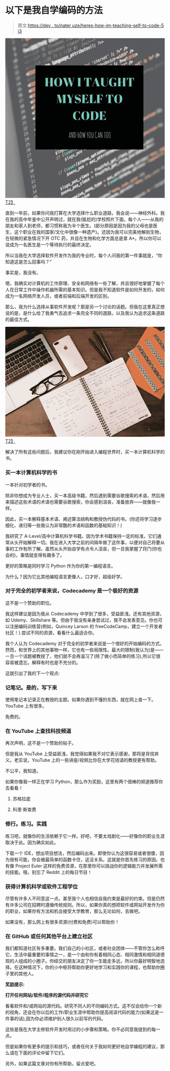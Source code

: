 # 以下是我自学编码的方法

> 原文:[https://dev . to/nater uze/heres-how-im-teaching-self-to-code-5 i3](https://dev.to/nateruze/heres-how-im-teaching-myself-to-code-5i3)

[![HOW_I_TAUGHT_MYSELF_TO_CODE](img/d37c24d0bfdd0353df970be0c4eb5e61.png)T2】](https://ibb.co/j9g0Nm)

直到一年前，如果你问我打算在大学选择什么职业道路，我会说——神经外科。我在我的高中年鉴中公开声明过，就在我(尴尬的)学校照片下面。每个人——从我的朋友和家人到老师，都习惯称我为半个医生。(部分原因是因为我的父母也是医生，这个职业在我的国家/文化中很像一种遗产)。还因为我可以完美地解剖生物，在轻微的紧急情况下开 OTC 药，并且在生物和化学方面总是拿 A*。所以你可以说成为一名医生是一个等待执行的最终决定。

所以当我在大学选择软件开发作为我的专业时，每个人问我的第一件事就是，“你知道这是怎么回事吗？”

事实是，我没有。

嗯，我确实对计算机的工作原理、安全和网络有一些了解，并且很好地掌握了每个人在日常工作中操作机器所需的基本知识。但是我不知道软件是如何开发的，如何成为一名网络开发人员，或者前端和后端开发的区别。

那么，我为什么选择从事软件开发呢？那是另一个讨论的话题。但我在这里真正想说的是，是什么给了我勇气去追求一条完全不同的道路，以及我认为追求这条道路的最佳方式。

[![IMG_0434](img/389dfeba34d7c8dbf1d10a3c59bb5fef.png)T2】](https://ibb.co/iGvo8R)

解决了所有这些问题后，我建议你在刚开始进入编程世界时，买一本计算机科学的书。

### 买一本计算机科学的书

一本针对初学者的书。

除非你想成为专业人士，买一本高级书籍，然后遇到需要谷歌搜索的术语，然后用来描述这些术语的术语也需要谷歌搜索，你会感到沮丧，准备放弃——就像我一样。

因此，买一本解释基本术语、阐述算法结构和教授伪代码的书。(你还将学习逐步细化、递归等一些我认为非常酷的术语和函数的基础知识！)

我研究了 A-Level/高中计算机科学书籍，因为学术书籍保持一定的标准，它们通常从头开始解释一切。我在进入大学之前的间隔年做了这件事，以便对自己将要从事的工作有所了解。虽然从头开始自学有点令人沮丧，但一旦我掌握了窍门(你也会的)，事情就变得有趣多了。

更好的策略是同时学习 Python 作为你的第一编程语言。

为什么？因为它比其他编程语言更像人，口才好，超级好学。

### 对于完全的初学者来说，Codecademy 是一个极好的资源

这不是一个赞助的职位。

我这样建议是因为我从 Codecademy 中学到了很多，受益匪浅。还有其他资源，如 Udemy、Skillshare 等。但由于我没有亲身尝试过，我不会发表意见。你也可以注册编码训练营(例如，Quincey Larson 的 freeCodeCamp，建立一个开发者社区！).尝试不同的资源，看看什么最适合你。

我个人认为 Codecademy 对于完全的初学者来说是一个很好的开始编码的方式。然而，和世界上的其他事物一样，它也有一些局限性。最大的限制(我认为)是——一旦一个话题被教授了，他们就不会再温习了(除了做小而简单的练习),所以它很容易被遗忘。解释有时也是不充分的。

这就引出了我的下一个观点:

### 记笔记。是的，写下来

使用笔记本记录正在教授的主题。如果你遇到不懂的东西，就在网上查一下。YouTube 上有很多。

免费的。

### 在 YouTube 上查找科技频道

再次声明，这不是一个赞助的帖子。

但是我从 YouTube 上受益匪浅，我觉得如果我不对它表示感谢，那将是背信弃义。老实说，YouTube 上的一些讲座/视频比你在大学花钱请的教授更有帮助。

不公平，我知道。

如果你像我一样正在学习 Python，那么作为奖励，这里有两个很棒的频道推荐你去看看！

1.  苏格拉底

2.  科里·斯查费

### 修行。练习。实践

练习吧，就像你的生活依赖于它一样。好吧，不要太戏剧化——好像你的职业生涯取决于此。因为确实如此。

下载一个 IDE，想出项目想法，然后编码出来。即使你认为这很容易或者很傻，因为很有可能，你会被最简单的函数卡住，这没关系。这就是你首先练习的原因。也有像 Project Euler 这样的免费资源，在那里你可以挑战你的逻辑能力并发展所需的技能。哦，别忘了 Reddit 上的每日节目！

### 获得计算机科学或软件工程学位

尽管有许多人不同意这一点。甚至我个人也相信自我约束是最好的约束。但是仍然有许多公司在招聘时遵循传统规则。所以，如果你真的想把软件或网站开发作为你的职业，如果你有方法和机会接受大学教育，那么无论如何，去做吧。

如果没有，那么网上有很多资源(付费和免费)可以帮助你！

### 在 GitHub 或任何其他平台上建立社区

我们都知道社区有多重要。我们自己的小社区，或者社会团体——不管你怎么称呼它。生活中最重要的事情之一，是一个由和你有着相同心态、相同激情和相同道德观的人组成的小圈子。你结交的朋友决定了你一生能走多远，所以你最好明智地选择。在这种情况下，你的小中枢将帮助你更好地学习和实践你的课程，也帮助你圈子里的其他人。

**奖励提示:**

**打开任何网站/软件/程序的源代码并研究它**

看看软件和/或网站的源代码。研究不同人的不同编码方式。这不仅会给你一个新的视角，还会在你以后的工作/职业生涯中帮助你提高阅读代码的能力(如果这是一件事的话),因为你必须维护别人很久以前写的代码。

这些是我在大学主修软件开发时用过的小步骤和策略。你不必同意我提到的每一点。

但是如果你有更多的提示和技巧，或者任何关于我如何更好地自学编程的建议，那么请在下面的评论中留下它们。

另外，如果这篇文章对你有所帮助，留点爱吧。